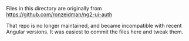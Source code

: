 Files in this directory are originally from https://github.com/ronzeidman/ng2-ui-auth

That repo is no longer maintained, and became incompatible with recent Angular versions. It was easiest to commit the files
here and tweak them.
